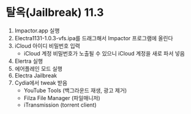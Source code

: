 # 탈옥(Jailbreak) 11.3
1. Impactor.app 실행
2. Electra1131-1.0.3-vfs.ipa를 드래그해서 Impactor 프로그램에 올린다
3. iCloud 아이디 비밀번호 입력 
    * iCloud 계정 비밀번호가 노출될 수 있으니 iCloud 계정을 새로 파서 넣음
4. Elertra 실행
5. 에어플레인 모드 실행
6. Electra Jailbreak
7. Cydia에서 tweak 받음
    - YouTube Tools (백그라운드 재생, 광고 제거)
    - Filza File Manager (파일매니저)
    - iTransmission (torrent client)

